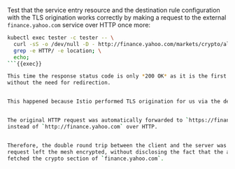 Test that the service entry resource and the destination rule configuration with the TLS origination
works correctly by making a request to the external `finance.yahoo.com` service over HTTP once more:


```bash
kubectl exec tester -c tester -- \
  curl -sS -o /dev/null -D - http://finance.yahoo.com/markets/crypto/all/ | \
  grep -e HTTP/ -e location; \
  echo;
```{{exec}}

This time the response status code is only *200 OK* as it is the first and only response you got from the service,
without the need for redirection.


This happened because Istio performed TLS origination for us via the destination rule created in the previous step.


The original HTTP request was automatically forwarded to `https://finance.yahoo.com` as HTTPS
instead of `http://finance.yahoo.com` over HTTP.


Therefore, the double round trip between the client and the server was eliminated, and the
request left the mesh encrypted, without disclosing the fact that the application
fetched the crypto section of `finance.yahoo.com`.

